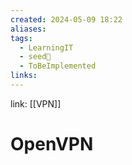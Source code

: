 ```yaml
---
created: 2024-05-09 18:22
aliases: 
tags:
  - LearningIT
  - seed🌱
  - ToBeImplemented
links:
---
```


link: [[VPN]]

# OpenVPN



